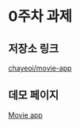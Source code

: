 # 0주차 과제

## 저장소 링크

[chayeoi/movie-app](https://github.com/chayeoi/movie-app)

## 데모 페이지

[Movie app](https://chayeoi.github.io/movie-app)
